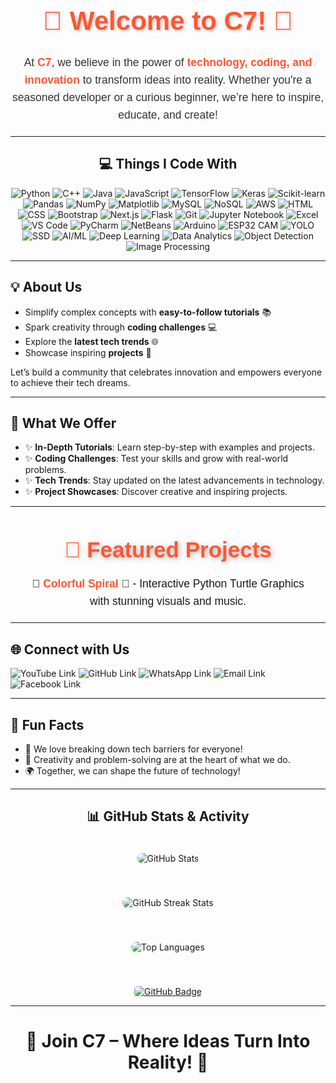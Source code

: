 <h1 align="center" style="font-family: 'Arial', sans-serif; color: #FF5733; font-size: 3em; text-shadow: 2px 2px 5px rgba(0,0,0,0.2); 
                         animation: fadeIn 2s ease-in-out;">
  🌟 Welcome to C7! 🚀
</h1>

<p align="center" style="font-family: 'Arial', sans-serif; color: #333; font-size: 1.25em; line-height: 1.6; max-width: 800px; 
                         margin: 20px auto; text-align: center; animation: slideUp 2s ease-out;">
  At <strong style="color: #FF5733;">C7</strong>, we believe in the power of <strong style="color: #FF5733;">technology, coding, and innovation</strong> 
  to transform ideas into reality. Whether you're a seasoned developer or a curious beginner, we’re here to inspire, educate, and create!
</p>

---

<h2 align="center">💻 Things I Code With</h2>

<p align="center">
  <img src="https://img.shields.io/badge/Python-3776AB?style=for-the-badge&logo=python&logoColor=white" alt="Python">
  <img src="https://img.shields.io/badge/C++-00599C?style=for-the-badge&logo=cplusplus&logoColor=white" alt="C++">
  <img src="https://img.shields.io/badge/Java-007396?style=for-the-badge&logo=java&logoColor=white" alt="Java">
  <img src="https://img.shields.io/badge/JavaScript-F7DF1E?style=for-the-badge&logo=javascript&logoColor=black" alt="JavaScript">
  <img src="https://img.shields.io/badge/TensorFlow-FF6F00?style=for-the-badge&logo=tensorflow&logoColor=white" alt="TensorFlow">
  <img src="https://img.shields.io/badge/Keras-D00000?style=for-the-badge&logo=keras&logoColor=white" alt="Keras">
  <img src="https://img.shields.io/badge/Scikit--learn-F7931E?style=for-the-badge&logo=scikit-learn&logoColor=white" alt="Scikit-learn">
  <img src="https://img.shields.io/badge/Pandas-150458?style=for-the-badge&logo=pandas&logoColor=white" alt="Pandas">
  <img src="https://img.shields.io/badge/NumPy-013243?style=for-the-badge&logo=numpy&logoColor=white" alt="NumPy">
  <img src="https://img.shields.io/badge/Matplotlib-3776AB?style=for-the-badge&logo=python&logoColor=white" alt="Matplotlib">
  <img src="https://img.shields.io/badge/MySQL-4479A1?style=for-the-badge&logo=mysql&logoColor=white" alt="MySQL">
  <img src="https://img.shields.io/badge/NoSQL-005571?style=for-the-badge&logo=mongodb&logoColor=white" alt="NoSQL">
  <img src="https://img.shields.io/badge/AWS-232F3E?style=for-the-badge&logo=amazon-aws&logoColor=white" alt="AWS">
  <img src="https://img.shields.io/badge/HTML5-E34F26?style=for-the-badge&logo=html5&logoColor=white" alt="HTML">
  <img src="https://img.shields.io/badge/CSS3-1572B6?style=for-the-badge&logo=css3&logoColor=white" alt="CSS">
  <img src="https://img.shields.io/badge/Bootstrap-7952B3?style=for-the-badge&logo=bootstrap&logoColor=white" alt="Bootstrap">
  <img src="https://img.shields.io/badge/Next.js-000000?style=for-the-badge&logo=nextdotjs&logoColor=white" alt="Next.js">
  <img src="https://img.shields.io/badge/Flask-000000?style=for-the-badge&logo=flask&logoColor=white" alt="Flask">
  <img src="https://img.shields.io/badge/Git-F05032?style=for-the-badge&logo=git&logoColor=white" alt="Git">
  <img src="https://img.shields.io/badge/Jupyter-FF8C00?style=for-the-badge&logo=jupyter&logoColor=white" alt="Jupyter Notebook">
  <img src="https://img.shields.io/badge/Excel-217346?style=for-the-badge&logo=microsoft-excel&logoColor=white" alt="Excel">
  <img src="https://img.shields.io/badge/VS_Code-007ACC?style=for-the-badge&logo=visual-studio-code&logoColor=white" alt="VS Code">
  <img src="https://img.shields.io/badge/PyCharm-000000?style=for-the-badge&logo=pycharm&logoColor=white" alt="PyCharm">
  <img src="https://img.shields.io/badge/NetBeans-1B6AC6?style=for-the-badge&logo=apache-netbeans-ide&logoColor=white" alt="NetBeans">
  <img src="https://img.shields.io/badge/Arduino-00979D?style=for-the-badge&logo=arduino&logoColor=white" alt="Arduino">
  <img src="https://img.shields.io/badge/ESP32_CAM-00979D?style=for-the-badge&logo=arduino&logoColor=white" alt="ESP32 CAM">
  <img src="https://img.shields.io/badge/YOLO-FF6F00?style=for-the-badge&logo=tensorflow&logoColor=white" alt="YOLO">
  <img src="https://img.shields.io/badge/SSD-000000?style=for-the-badge&logo=nvidia&logoColor=white" alt="SSD">
  <img src="https://img.shields.io/badge/AI%2FML-FF6F00?style=for-the-badge&logo=tensorflow&logoColor=white" alt="AI/ML">
  <img src="https://img.shields.io/badge/Deep%20Learning-FF0000?style=for-the-badge&logo=pytorch&logoColor=white" alt="Deep Learning">
  <img src="https://img.shields.io/badge/Data%20Analytics-4CAF50?style=for-the-badge&logo=google-analytics&logoColor=white" alt="Data Analytics">
  <img src="https://img.shields.io/badge/Object%20Detection-007396?style=for-the-badge&logo=java&logoColor=white" alt="Object Detection">
  <img src="https://img.shields.io/badge/Image%20Processing-000000?style=for-the-badge&logo=opencv&logoColor=white" alt="Image Processing">
</p>

---

<h2>💡 About Us</h2>
<ul>
  <li>Simplify complex concepts with <strong>easy-to-follow tutorials</strong> 📚</li>
  <li>Spark creativity through <strong>coding challenges</strong> 💻</li>
  <li>Explore the <strong>latest tech trends</strong> 🌐</li>
  <li>Showcase inspiring <strong>projects</strong> 🚀</li>
</ul>
<p>Let’s build a community that celebrates innovation and empowers everyone to achieve their tech dreams.</p>

---

<h2>🚀 What We Offer</h2>
<ul>
  <li>✨ <strong>In-Depth Tutorials</strong>: Learn step-by-step with examples and projects.</li>
  <li>✨ <strong>Coding Challenges</strong>: Test your skills and grow with real-world problems.</li>
  <li>✨ <strong>Tech Trends</strong>: Stay updated on the latest advancements in technology.</li>
  <li>✨ <strong>Project Showcases</strong>: Discover creative and inspiring projects.</li>
</ul>

---

<h2 align="center" style="font-family: 'Arial', sans-serif; color: #FF5733; font-size: 2.5em; text-align: center; font-weight: bold; margin-bottom: 20px; text-shadow: 2px 2px 8px rgba(0, 0, 0, 0.3);">
  🎯 Featured Projects
</h2>

<ul style="list-style-type: none; padding: 0; text-align: center; font-family: 'Arial', sans-serif; font-size: 1.25em; line-height: 1.6;">
  <li style="margin: 20px; transition: transform 0.3s ease-in-out;">
    🔗 
    <a href="https://github.com/C7-CodeWithMe/Colorful-Spiral-Script-" target="_blank" style="color: #FF5733; text-decoration: none; font-weight: bold; transition: color 0.3s ease-in-out;">
      Colorful Spiral
    </a> 🎨 - Interactive Python Turtle Graphics with stunning visuals and music.
  </li>
</ul>

---

<h2>🌐 Connect with Us</h2>
<p>
  <a href="https://www.youtube.com/channel/UCtgTRDzqbaRtpyNzy1fu1vA" target="_blank" style="text-decoration: none;">
    <img src="https://img.shields.io/badge/YouTube-FF0000?style=for-the-badge&logo=youtube&logoColor=white" alt="YouTube Link">
  </a>
  <a href="https://github.com/C7-CodeWithMe" target="_blank" style="text-decoration: none;">
    <img src="https://img.shields.io/badge/GitHub-181717?style=for-the-badge&logo=github&logoColor=white" alt="GitHub Link">
  </a>
  <a href="https://wa.me/message/V33NEXMUPK3CJ1" target="_blank" style="text-decoration: none;">
    <img src="https://img.shields.io/badge/WhatsApp-25D366?style=for-the-badge&logo=whatsapp&logoColor=white" alt="WhatsApp Link">
  </a>
  <a href="mailto:code2with2me@gmail.com" target="_blank" style="text-decoration: none;">
    <img src="https://img.shields.io/badge/Email-D14836?style=for-the-badge&logo=gmail&logoColor=white" alt="Email Link">
  </a>
  <a href="https://web.facebook.com/people/C7/61566373615325/" target="_blank" style="text-decoration: none;">
    <img src="https://img.shields.io/badge/Facebook-1877F2?style=for-the-badge&logo=facebook&logoColor=white" alt="Facebook Link">
  </a>
</p>

---

<h2>🎉 Fun Facts</h2>
<ul>
  <li>🌟 We love breaking down tech barriers for everyone!</li>
  <li>🎨 Creativity and problem-solving are at the heart of what we do.</li>
  <li>🌍 Together, we can shape the future of technology!</li>
</ul>

---

<h2 align="center">📊 GitHub Stats & Activity</h2>

<div align="center">

  <!-- GitHub Stats Image -->
  <img src="https://github-readme-stats.vercel.app/api?username=C7-CodeWithMe&show_icons=true&theme=radical" 
       alt="GitHub Stats" 
       style="margin: 20px; border-radius: 10px; transition: transform 0.3s ease, box-shadow 0.3s ease-in-out;" 
       onmouseover="this.style.transform='scale(1.05)'; this.style.boxShadow='0px 4px 20px rgba(0,0,0,0.2)'" 
       onmouseout="this.style.transform='scale(1)'; this.style.boxShadow='none'">
  
  <!-- GitHub Streak Image -->
  <img src="https://streak-stats.demolab.com/?user=C7-CodeWithMe&theme=radical" 
       alt="GitHub Streak Stats" 
       style="margin: 20px; border-radius: 10px; transition: transform 0.3s ease, box-shadow 0.3s ease-in-out;" 
       onmouseover="this.style.transform='scale(1.05)'; this.style.boxShadow='0px 4px 20px rgba(0,0,0,0.2)'" 
       onmouseout="this.style.transform='scale(1)'; this.style.boxShadow='none'">
  
  <!-- Top Languages Image -->
  <img src="https://github-readme-stats.vercel.app/api/top-langs/?username=C7-CodeWithMe&layout=compact&theme=radical" 
       alt="Top Languages" 
       style="margin: 20px; border-radius: 10px; transition: transform 0.3s ease, box-shadow 0.3s ease-in-out;" 
       onmouseover="this.style.transform='scale(1.05)'; this.style.boxShadow='0px 4px 20px rgba(0,0,0,0.2)'" 
       onmouseout="this.style.transform='scale(1)'; this.style.boxShadow='none'">

</div>

<!-- Link to Explore Projects on GitHub -->
<p align="center">
  <a href="https://github.com/C7-CodeWithMe" target="_blank">
    <img src="https://img.shields.io/badge/Explore%20My%20Projects-%2312100E.svg?style=for-the-badge&logo=github&logoColor=white" 
         alt="GitHub Badge" 
         style="transition: background-color 0.3s ease, transform 0.3s ease; border-radius: 5px; margin-top: 20px;" 
         onmouseover="this.style.backgroundColor='#333'; this.style.transform='scale(1.1)'" 
         onmouseout="this.style.backgroundColor='#12100E'; this.style.transform='scale(1)'">
  </a>
</p>


---

<h1 align="center">🌟 Join C7 – Where Ideas Turn Into Reality! 🌟</h1>
</body>
</html>
